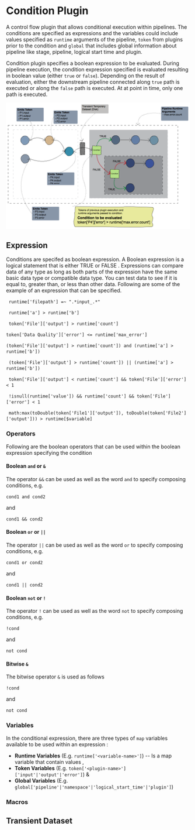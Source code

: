 # Condition Plugin

A control flow plugin that allows conditional execution within pipelines. The conditions are specified as expressions and the variables could include values specified as `runtime` arguments of the pipeline, `token` from plugins prior to the condition  and `global` that includes global information about pipeline like stage, pipeline, logical start time and plugin.

Condition plugin specifies a boolean expression to be evaluated. During pipeline execution, the condition expression specified is evaluated resulting in boolean value (either `true` or `false`). Depending on the result of evaluation, either the downstream pipeline connected along `true` path is executed or along the `false` path is executed. At at point in time, only one path is executed. 

<img src="docs/condition-plugin.png">

## Expression

Conditions are specifed as boolean expression. A Boolean expression is a logical statement that is either TRUE or FALSE . Expressions can compare data of any type as long as both parts of the expression have the same basic data type or compatible data type. You can test data to see if it is equal to, greater than, or less than other data. Following are some of the example of an expression that can be specified. 

```
 runtime['filepath'] =~ ".*input_.*"
```
```
 runtime['a'] > runtime['b']
```
```
 token['File']['output'] > runtime['count']
``` 
```
token['Data Quality']['error'] <= runtime['max_error']
```
```
(token['File']['output'] > runtime['count']) and (runtime['a'] > runtime['b'])
```
```
 (token['File']['output'] > runtime['count']) || (runtime['a'] > runtime['b'])
```
```
 token['File']['output'] < runtime['count'] && token['File']['error'] < 1
```
```
 !isnull(runtime['value']) && runtime['count'] && token['File']['error'] < 1
```
```
 math:max(toDouble(token['File1']['output']), toDouble(token['File2']['output'])) > runtime[$variable]
```

### Operators

Following are the boolean operators that can be used within the boolean expression specifying the condition

#### Boolean `and` or `&`
The operator `&&` can be used as well as the word `and` to specify composing conditions, e.g.
```
cond1 and cond2
```
and
```
cond1 && cond2
```

#### Boolean `or` or `||`

The operator `||` can be used as well as the word `or` to specify composing conditions, e.g.
```
cond1 or cond2
```
and
```
cond1 || cond2
```

#### Boolean `not` or `!`

The operator `!` can be used as well as the word `not` to specify composing conditions, e.g.
```
!cond
```
and
```
not cond
```

#### Bitwise `&`

The bitwise operator `&` is used as follows
```
!cond
```
and
```
not cond
```

### Variables

In the conditional expression, there are three types of `map` variables available to be used within an expression :

* **Runtime Variables** (E.g. `runtime['<variable-name>']`) -- Is a map variable that contain values  ,
* **Token Variables** (E.g. `token['<plugin-name>']['input'|'output'|'error']`) & 
* **Global Variables** (E.g. `global['pipeline'|'namespace'|'logical_start_time'|'plugin']`)

### Macros

## Transient Dataset

